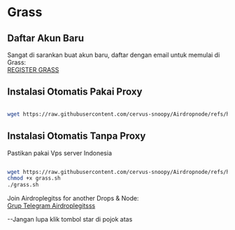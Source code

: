 # Grass

## Daftar Akun Baru

Sangat di sarankan buat akun baru, daftar dengan email untuk memulai di Grass:  
[REGISTER GRASS](https://app.getgrass.io/register/?referralCode=K1tdfMhaVTWDnUU)


## Instalasi Otomatis Pakai Proxy

```bash

wget https://raw.githubusercontent.com/cervus-snoopy/Airdropnode/refs/heads/main/Grass.sh && chmod +x Grass.sh && ./Grass.sh

```
## Instalasi Otomatis Tanpa Proxy
Pastikan pakai Vps server Indonesia

```bash

wget https://raw.githubusercontent.com/cervus-snoopy/Airdropnode/refs/heads/main/grass.sh -O grass.sh
chmod +x grass.sh
./grass.sh

```

Join Airdroplegitss for another Drops & Node:  
[Grup Telegram Airdroplegitsss](https://t.me/airdroplegitsss)


--Jangan lupa klik tombol star di pojok atas
